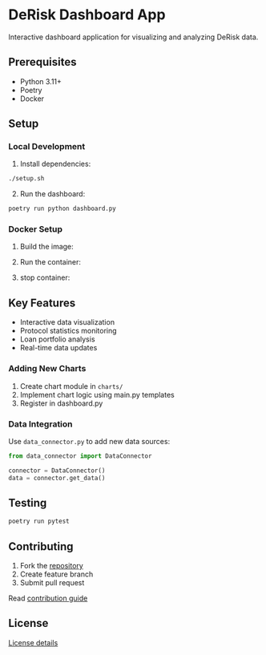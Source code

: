 # DeRisk Dashboard App

Interactive dashboard application for visualizing and analyzing DeRisk data.


## Prerequisites

- Python 3.11+
- Poetry
- Docker 

## Setup

### Local Development

1. Install dependencies:
```bash
./setup.sh
```

2. Run the dashboard:
```bash
poetry run python dashboard.py
```

### Docker Setup

1. Build the image:


2. Run the container:

3. stop container:

## Key Features

- Interactive data visualization
- Protocol statistics monitoring
- Loan portfolio analysis
- Real-time data updates

### Adding New Charts

1. Create chart module in `charts/`
2. Implement chart logic using main.py templates
3. Register in dashboard.py

### Data Integration

Use `data_connector.py` to add new data sources:

```python
from data_connector import DataConnector

connector = DataConnector()
data = connector.get_data()
```

## Testing

```bash
poetry run pytest
```

## Contributing

1. Fork the [repository](https://github.com/CarmineOptions/derisk-research)
2. Create feature branch
3. Submit pull request

Read [contribution guide](CONTRIBUTING.md)

## License

[License details](LICENSE.txt)
